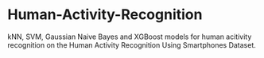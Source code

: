 # Human-Activity-Recognition
kNN, SVM, Gaussian Naive Bayes and XGBoost models for human acitivity recognition on the Human Activity Recognition Using Smartphones Dataset.
